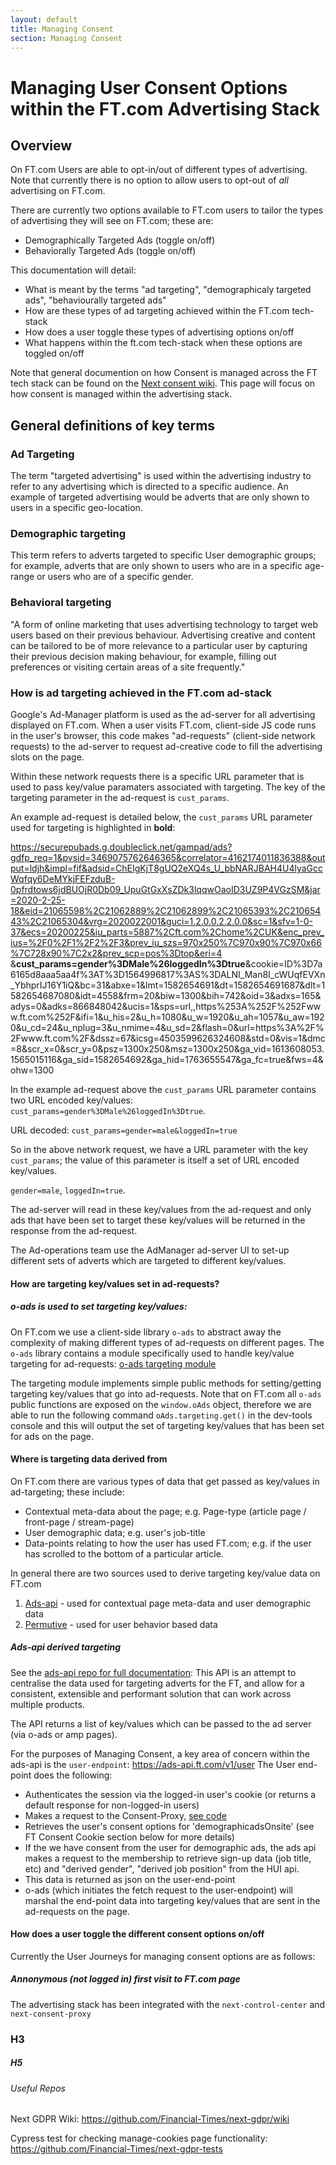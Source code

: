 ```yaml
---
layout: default
title: Managing Consent
section: Managing Consent
---
```


# Managing User Consent Options within the FT.com Advertising Stack

## Overview
On FT.com Users are able to opt-in/out of different types of advertising.
Note that currently there is no option to allow users to opt-out of *all* advertising on FT.com. 

There are currently two options available to FT.com users to tailor the types of advertising they will see on FT.com; these are:
  * Demographically Targeted Ads (toggle on/off)
  * Behaviorally Targeted Ads (toggle on/off)

This documentation will detail: 
  * What is meant by the terms "ad targeting", "demographicaly targeted ads", "behaviourally targeted ads"
  * How are these types of ad targeting achieved within the FT.com tech-stack
  * How does a user toggle these types of advertising options on/off
  * What happens within the ft.com tech-stack when these options are toggled on/off

Note that general documention on how Consent is managed across the FT tech stack can be found on the [Next consent wiki](https://github.com/Financial-Times/next-gdpr/wiki). This page will focus on how consent is managed within the advertising stack.

## General definitions of key terms
### Ad Targeting
The term "targeted advertising" is used within the advertising industry to refer to any advertising which is directed to a specific audience. 
An example of targeted advertising would be adverts that are only shown to users in a specific geo-location. 

### Demographic targeting
This term refers to adverts targeted to specific User demographic groups; for example, adverts that are only shown to users who are in a specific age-range or users who are of a specific gender. 


### Behavioral targeting
"A form of online marketing that uses advertising technology to target web users based on their previous behaviour. Advertising creative and content can be tailored to be of more relevance to a particular user by capturing their previous decision making behaviour, for example, filling out preferences or visiting certain areas of a site frequently."


### How is ad targeting achieved in the FT.com ad-stack

Google's Ad-Manager platform is used as the ad-server for all advertising displayed on FT.com. 
When a user visits FT.com, client-side JS code runs in the user's browser, this code makes "ad-requests" (client-side network requests) to the ad-server to request ad-creative code to fill the advertising slots on the page.

Within these network requests there is a specific URL parameter that is used to pass key/value paramaters associated with targeting. The key of the targeting parameter in the ad-request is `cust_params`.

An example ad-request is detailed below, the `cust_params` URL parameter used for targeting is highlighted in **bold**:

 https://securepubads.g.doubleclick.net/gampad/ads?gdfp_req=1&pvsid=3469075762646365&correlator=4162174011836388&output=ldjh&impl=fif&adsid=ChEIgKjT8gUQ2eXQ4s_U_bbNARJBAH4U4lyaGccWqfqy6DeMYkjFEFzduB-0pfrdtows6jdBUOjR0Db09_UpuGtGxXsZDk3lqqwOaoID3UZ9P4VGzSM&jar=2020-2-25-18&eid=21065598%2C21062889%2C21062899%2C21065393%2C21065443%2C21065304&vrg=2020022001&guci=1.2.0.0.2.2.0.0&sc=1&sfv=1-0-37&ecs=20200225&iu_parts=5887%2Cft.com%2Chome%2CUK&enc_prev_ius=%2F0%2F1%2F2%2F3&prev_iu_szs=970x250%7C970x90%7C970x66%7C728x90%7C2x2&prev_scp=pos%3Dtop&eri=4
&**cust_params=gender%3DMale%26loggedIn%3Dtrue**&cookie=ID%3D7a6165d8aaa5aa4f%3AT%3D1564996817%3AS%3DALNI_Man8I_cWUqfEVXn_YbhprIJ16Y1iQ&bc=31&abxe=1&lmt=1582654691&dt=1582654691687&dlt=1582654687080&idt=4558&frm=20&biw=1300&bih=742&oid=3&adxs=165&adys=0&adks=866848042&ucis=1&sps=url,,https%253A%252F%252Fwww.ft.com%252F&ifi=1&u_his=2&u_h=1080&u_w=1920&u_ah=1057&u_aw=1920&u_cd=24&u_nplug=3&u_nmime=4&u_sd=2&flash=0&url=https%3A%2F%2Fwww.ft.com%2F&dssz=67&icsg=4503599626324608&std=0&vis=1&dmc=8&scr_x=0&scr_y=0&psz=1300x250&msz=1300x250&ga_vid=1613608053.1565015116&ga_sid=1582654692&ga_hid=1763655547&ga_fc=true&fws=4&ohw=1300


In the example ad-request above the `cust_params` URL parameter contains two URL encoded key/values: `cust_params=gender%3DMale%26loggedIn%3Dtrue`.

URL decoded: `cust_params=gender=male&loggedIn=true`

So in the above network request, we have a URL parameter with the key `cust_params`; the value of this parameter is itself a set of URL encoded key/values.

`gender=male`, `loggedIn=true`.

The ad-server will read in these key/values from the ad-request and only ads that have been set to target these key/values will be returned in the response from the ad-request.

The Ad-operations team use the AdManager ad-server UI to set-up different sets of adverts which are targeted to different key/values.
 
#### How are targeting key/values set in ad-requests?

##### o-ads is used to set targeting key/values:
On FT.com we use a client-side library `o-ads` to abstract away the complexity of making different types of ad-requests on different pages.
The `o-ads` library contains a module specifically used to handle key/value targeting for ad-requests: [o-ads targeting module](https://github.com/Financial-Times/o-ads/blob/master/src/js/targeting.js)

The targeting module implements simple public methods for setting/getting targeting key/values that go into ad-requests. Note that on FT.com all `o-ads` public functions are exposed on the `window.oAds` object, therefore we are able to run the following command `oAds.targeting.get()` in the dev-tools console and this will output the set of targeting key/values that has been set for ads on the page.

#### Where is targeting data derived from

On FT.com there are various types of data that get passed as key/values in ad-targeting; these include:
 * Contextual meta-data about the page; e.g. Page-type (article page / front-page / stream-page)
 * User demographic data; e.g. user's job-title
 * Data-points relating to how the user has used FT.com; e.g. if the user has scrolled to the bottom of a particular article.

In general there are two sources used to derive targeting key/value data on FT.com

1. [Ads-api](https://github.com/Financial-Times/next-ads-api) - used for contextual page meta-data and user demographic data
2. [Permutive](https://github.com/Financial-Times/n-permutive) - used for user behavior based data

##### Ads-api derived targeting
See the [ads-api repo for full documentation](https://github.com/Financial-Times/next-ads-api/blob/master/README.md): 
This API is an attempt to centralise the data used for targeting adverts for the FT, and allow for a consistent, extensible and performant solution that can work across multiple products.

The API returns a list of key/values which can be passed to the ad server (via o-ads or amp pages).

For the purposes of Managing Consent, a key area of concern within the ads-api is the `user-endpoint`: https://ads-api.ft.com/v1/user
The User end-point does the following:
 * Authenticates the session via the logged-in user's cookie (or returns a default response for non-logged-in users)
 * Makes a request to the Consent-Proxy, [see code](https://github.com/Financial-Times/next-ads-api/blob/2466fa58a1b487734fd60d56d9a6b2e0f1179a54/server/lib/User.js#L1)
 * Retrieves the user's consent options for 'demographicadsOnsite' (see FT Consent Cookie section below for more details)
 * If the we have consent from the user for demographic ads, the ads api makes a request to the membership to retrieve sign-up data (job title, etc) and "derived gender", "derived job position" from the HUI api.
 * This data is returned as json on the user-end-point
 * o-ads (which initiates the fetch request to the user-endpoint) will marshal the end-point data into targeting key/values that are sent in the ad-requests on the page.

#### How does a user toggle the different consent options on/off
Currently the User Journeys for managing consent options are as follows:

##### Annonymous (not logged in) first visit to FT.com page
 

The advertising stack has been integrated with the `next-control-center` and `next-consent-proxy` 

### H3

##### H5
###### Useful Repos
Next GDPR Wiki:
https://github.com/Financial-Times/next-gdpr/wiki

Cypress test for checking manage-cookies page functionality:
https://github.com/Financial-Times/next-gdpr-tests



